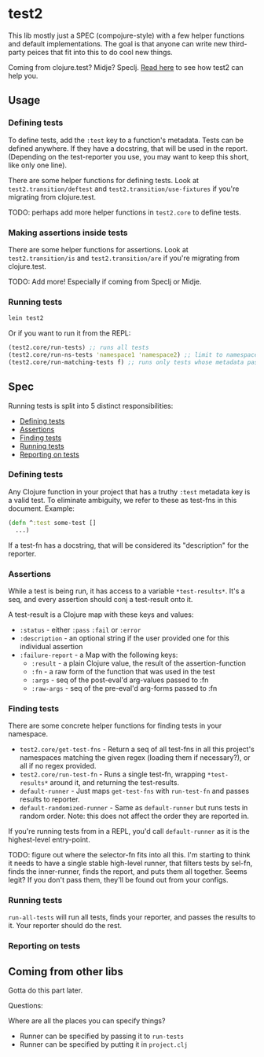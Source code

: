 # test2

This lib mostly just a SPEC (compojure-style) with a few helper functions and default implementations. The goal is that anyone can write new third-party peices that fit into this to do cool new things.

Coming from clojure.test? Midje? Speclj. [Read here](#coming-from-other-libs) to see how test2 can help you.

## Usage

### Defining tests

To define tests, add the `:test` key to a function's metadata. Tests can be defined anywhere. If they have a docstring, that will be used in the report. (Depending on the test-reporter you use, you may want to keep this short, like only one line).

There are some helper functions for defining tests. Look at `test2.transition/deftest` and `test2.transition/use-fixtures` if you're migrating from clojure.test.

TODO: perhaps add more helper functions in `test2.core` to define tests.

### Making assertions inside tests

There are some helper functions for assertions. Look at `test2.transition/is` and `test2.transition/are` if you're migrating from clojure.test.

TODO: Add more! Especially if coming from Speclj or Midje.

### Running tests

```bash
lein test2
```

Or if you want to run it from the REPL:

```clojure
(test2.core/run-tests) ;; runs all tests
(test2.core/run-ns-tests 'namespace1 'namespace2) ;; limit to namespaces
(test2.core/run-matching-tests f) ;; runs only tests whose metadata passes (f)
```

## Spec

Running tests is split into 5 distinct responsibilities:

* [Defining tests](#defining-tests)
* [Assertions](#assertions)
* [Finding tests](#finding-tests)
* [Running tests](#running-tests)
* [Reporting on tests](#reporting-on-tests)

### Defining tests

Any Clojure function in your project that has a truthy `:test` metadata key is a valid test. To eliminate ambiguity, we refer to these as test-fns in this document. Example:

```clojure
(defn ^:test some-test []
  ...)
```

If a test-fn has a docstring, that will be considered its "description" for the reporter.

### Assertions

While a test is being run, it has access to a variable `*test-results*`. It's a seq, and every assertion should conj a test-result onto it.

A test-result is a Clojure map with these keys and values:

* `:status` - either `:pass` `:fail` or `:error`
* `:description` - an optional string if the user provided one for this individual assertion
* `:failure-report` - a Map with the following keys:
  * `:result` - a plain Clojure value, the result of the assertion-function
  * `:fn` - a raw form of the function that was used in the test
  * `:args` - seq of the post-eval'd arg-values passed to :fn
  * `:raw-args` - seq of the pre-eval'd arg-forms passed to :fn

### Finding tests

There are some concrete helper functions for finding tests in your namespace.

* `test2.core/get-test-fns` - Return a seq of all test-fns in all this project's namespaces matching the given regex (loading them if necessary?), or all if no regex provided.
* `test2.core/run-test-fn` - Runs a single test-fn, wrapping `*test-results*` around it, and returning the test-results.
* `default-runner` - Just maps `get-test-fns` with `run-test-fn` and passes results to reporter.
* `default-randomized-runner` - Same as `default-runner` but runs tests in random order. Note: this does not affect the order they are reported in.

If you're running tests from in a REPL, you'd call `default-runner` as it is the highest-level entry-point.

TODO: figure out where the selector-fn fits into all this. I'm starting to think it needs to have a single stable high-level runner, that filters tests by sel-fn, finds the inner-runner, finds the report, and puts them all together. Seems legit? If you don't pass them, they'll be found out from your configs.

### Running tests

`run-all-tests` will run all tests, finds your reporter, and passes the results to it. Your reporter should do the rest.

### Reporting on tests


## Coming from other libs

Gotta do this part later.






Questions:

Where are all the places you can specify things?

- Runner can be specified by passing it to `run-tests`
- Runner can be specified by putting it in `project.clj`
